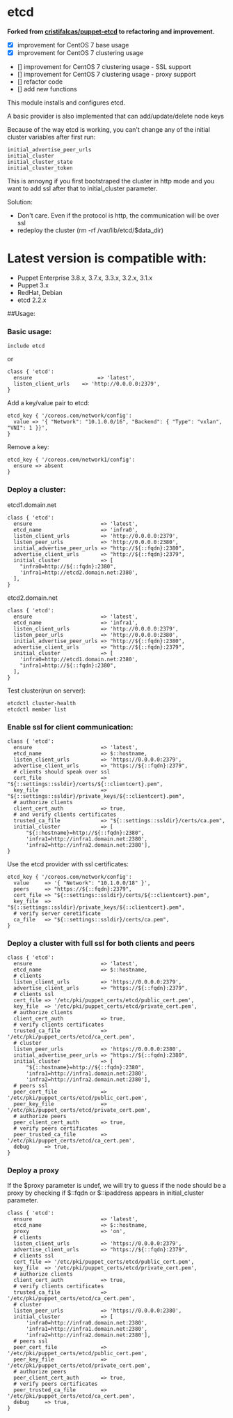 # etcd #

**Forked from [cristifalcas/puppet-etcd](https://travis-ci.org/cristifalcas/puppet-etcd) to refactoring and improvement.**
- [x] improvement for CentOS 7 base usage
- [x] improvement for CentOS 7 clustering usage
- [] improvement for CentOS 7 clustering usage - SSL support
- [] improvement for CentOS 7 clustering usage - proxy support
- [] refactor code
- [] add new functions

This module installs and configures etcd.

A basic provider is also implemented that can add/update/delete node keys

Because of the way etcd is working, you can't change any of the initial cluster variables after first run:

    initial_advertise_peer_urls
    initial_cluster
    initial_cluster_state
    initial_cluster_token

This is annoyng if you first bootstraped the cluster in http mode and you want to add ssl after that to initial_cluster parameter.

Solution:
* Don't care. Even if the protocol is http, the communication will be over ssl
* redeploy the cluster (rm -rf /var/lib/etcd/$data_dir)

# Latest version is compatible with: #
  * Puppet Enterprise 3.8.x, 3.7.x, 3.3.x, 3.2.x, 3.1.x
  * Puppet 3.x
  * RedHat, Debian
  * etcd 2.2.x

##Usage:

### Basic usage:

    include etcd

or

    class { 'etcd':
      ensure                     => 'latest',
      listen_client_urls    => 'http://0.0.0.0:2379',
    }

Add a key/value pair to etcd:

    etcd_key { '/coreos.com/network/config':
      value => '{ "Network": "10.1.0.0/16", "Backend": { "Type": "vxlan", "VNI": 1 }}',
    }

Remove a key:

    etcd_key { '/coreos.com/network1/config':
      ensure => absent
    }

### Deploy a cluster:

etcd1.domain.net

    class { 'etcd':
      ensure                      => 'latest',
      etcd_name                   => 'infra0',
      listen_client_urls          => 'http://0.0.0.0:2379',
      listen_peer_urls            => 'http://0.0.0.0:2380',
      initial_advertise_peer_urls => "http://${::fqdn}:2380",
      advertise_client_urls       => "http://${::fqdn}:2379",
      initial_cluster             => [
        "infra0=http://${::fqdn}:2380",
        'infra1=http://etcd2.domain.net:2380',
      ],
    }

etcd2.domain.net

    class { 'etcd':
      ensure                      => 'latest',
      etcd_name                   => 'infra1',
      listen_client_urls          => 'http://0.0.0.0:2379',
      listen_peer_urls            => 'http://0.0.0.0:2380',
      initial_advertise_peer_urls => "http://${::fqdn}:2380",
      advertise_client_urls       => "http://${::fqdn}:2379",
      initial_cluster             => [
        'infra0=http://etcd1.domain.net:2380',
        "infra1=http://${::fqdn}:2380",
      ],
    }

Test cluster(run on server):

    etcdctl cluster-health
    etcdctl member list

### Enable ssl for client communication:

    class { 'etcd':
      ensure                      => 'latest',
      etcd_name                   => $::hostname,
      listen_client_urls          => 'https://0.0.0.0:2379',
      advertise_client_urls       => "https://${::fqdn}:2379",
      # clients should speak over ssl
      cert_file                   => "${::settings::ssldir}/certs/${::clientcert}.pem",
      key_file                    => "${::settings::ssldir}/private_keys/${::clientcert}.pem",
      # authorize clients
      client_cert_auth            => true,
      # and verify clients certificates
      trusted_ca_file             => "${::settings::ssldir}/certs/ca.pem",
      initial_cluster             => [
	      "${::hostname}=http://${::fqdn}:2380",
	      'infra1=http://infra1.domain.net:2380',
	      'infra2=http://infra2.domain.net:2380'],
    }

Use the etcd provider with ssl certificates:

    etcd_key { '/coreos.com/network/config':
      value     => '{ "Network": "10.1.0.0/18" }',
      peers     => "https://${::fqdn}:2379",
      cert_file => "${::settings::ssldir}/certs/${::clientcert}.pem",
      key_file  => "${::settings::ssldir}/private_keys/${::clientcert}.pem",
      # verify server ceretificate
      ca_file   => "${::settings::ssldir}/certs/ca.pem",
    }

### Deploy a cluster with full ssl for both clients and peers

    class { 'etcd':
      ensure                      => 'latest',
      etcd_name                   => $::hostname,
      # clients
      listen_client_urls          => 'https://0.0.0.0:2379',
      advertise_client_urls       => "https://${::fqdn}:2379",
      # clients ssl
      cert_file => '/etc/pki/puppet_certs/etcd/public_cert.pem',
      key_file  => '/etc/pki/puppet_certs/etcd/private_cert.pem',
      # authorize clients
      client_cert_auth            => true,
      # verify clients certificates
      trusted_ca_file             => '/etc/pki/puppet_certs/etcd/ca_cert.pem',
      # cluster
      listen_peer_urls            => 'https://0.0.0.0:2380',
      initial_advertise_peer_urls => "https://${::fqdn}:2380",
      initial_cluster             => [
	      "${::hostname}=http://${::fqdn}:2380",
	      'infra1=http://infra1.domain.net:2380',
	      'infra2=http://infra2.domain.net:2380'],
      # peers ssl
      peer_cert_file              => '/etc/pki/puppet_certs/etcd/public_cert.pem',
      peer_key_file               => '/etc/pki/puppet_certs/etcd/private_cert.pem',
      # authorize peers
      peer_client_cert_auth       => true,
      # verify peers certificates
      peer_trusted_ca_file        => '/etc/pki/puppet_certs/etcd/ca_cert.pem',
      debug     => true,
    }

### Deploy a proxy

If the $proxy parameter is undef, we will try to guess if the node should be a proxy by
checking if $::fqdn or $::ipaddress appears in initial_cluster parameter.

    class { 'etcd':
      ensure                      => 'latest',
      etcd_name                   => $::hostname,
      proxy                       => 'on',
      # clients
      listen_client_urls          => 'https://0.0.0.0:2379',
      advertise_client_urls       => "https://${::fqdn}:2379",
      # clients ssl
      cert_file => '/etc/pki/puppet_certs/etcd/public_cert.pem',
      key_file  => '/etc/pki/puppet_certs/etcd/private_cert.pem',
      # authorize clients
      client_cert_auth            => true,
      # verify clients certificates
      trusted_ca_file             => '/etc/pki/puppet_certs/etcd/ca_cert.pem',
      # cluster
      listen_peer_urls            => 'https://0.0.0.0:2380',
      initial_cluster             => [
	      'infra0=http://infra0.domain.net:2380',
	      'infra1=http://infra1.domain.net:2380',
	      'infra2=http://infra2.domain.net:2380'],
      # peers ssl
      peer_cert_file              => '/etc/pki/puppet_certs/etcd/public_cert.pem',
      peer_key_file               => '/etc/pki/puppet_certs/etcd/private_cert.pem',
      # authorize peers
      peer_client_cert_auth       => true,
      # verify peers certificates
      peer_trusted_ca_file        => '/etc/pki/puppet_certs/etcd/ca_cert.pem',
      debug     => true,
    }

